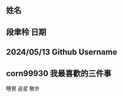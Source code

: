 姓名
---- 
段聿秢
日期
----
2024/05/13
Github Username
--------------- 
corn99930
我最喜歡的三件事
---------------
睡覺 追星 散步 